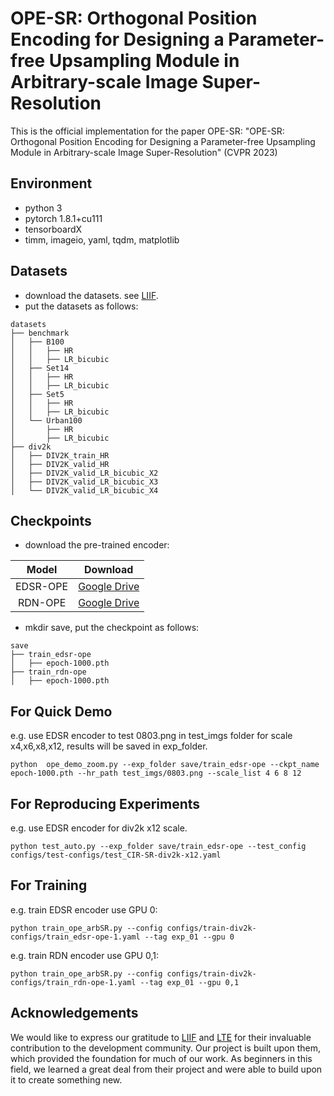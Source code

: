 # OPE-SR: Orthogonal Position Encoding for Designing a Parameter-free Upsampling Module in Arbitrary-scale Image Super-Resolution

This is the official implementation for the paper OPE-SR: 
"OPE-SR: Orthogonal Position Encoding for Designing a Parameter-free Upsampling Module in Arbitrary-scale Image Super-Resolution" (CVPR 2023)

## Environment
- python 3
- pytorch 1.8.1+cu111
- tensorboardX
- timm, imageio, yaml, tqdm, matplotlib

## Datasets
- download the datasets. see [LIIF](https://github.com/yinboc/liif).
- put the datasets as follows:
```
datasets
├── benchmark
│   ├── B100
│   │   ├── HR
│   │   ├── LR_bicubic
│   ├── Set14
│   │   ├── HR
│   │   ├── LR_bicubic
│   ├── Set5
│   │   ├── HR
│   │   ├── LR_bicubic
│   └── Urban100
│       ├── HR
│       ├── LR_bicubic
├── div2k
│   ├── DIV2K_train_HR
│   ├── DIV2K_valid_HR
│   ├── DIV2K_valid_LR_bicubic_X2
│   ├── DIV2K_valid_LR_bicubic_X3
│   └── DIV2K_valid_LR_bicubic_X4

```

## Checkpoints
- download the pre-trained encoder:

Model | Download
:-: | :-:
EDSR-OPE | [Google Drive](https://drive.google.com/drive/folders/1MyQTwobDiHd1v_eYSOKOIfFcprjUzBfi?usp=share_link)
RDN-OPE | [Google Drive](https://drive.google.com/drive/folders/13UpkVbj0IQDAqheUpzqPt_Ue9F-6PBkB?usp=share_link)

- mkdir save, put the checkpoint as follows:

```
save
├── train_edsr-ope
│   ├── epoch-1000.pth
├── train_rdn-ope
│   ├── epoch-1000.pth
```

## For Quick Demo
e.g. use EDSR encoder to test 0803.png in test_imgs folder for scale x4,x6,x8,x12, results will be saved in exp_folder.
```commandline
python  ope_demo_zoom.py --exp_folder save/train_edsr-ope --ckpt_name epoch-1000.pth --hr_path test_imgs/0803.png --scale_list 4 6 8 12
```

## For Reproducing Experiments
e.g. use EDSR encoder for div2k x12 scale.
```commandline
python test_auto.py --exp_folder save/train_edsr-ope --test_config configs/test-configs/test_CIR-SR-div2k-x12.yaml
```

## For Training
e.g. train EDSR encoder use GPU 0:
```commandline
python train_ope_arbSR.py --config configs/train-div2k-configs/train_edsr-ope-1.yaml --tag exp_01 --gpu 0
```
e.g. train RDN encoder use GPU 0,1:
```commandline
python train_ope_arbSR.py --config configs/train-div2k-configs/train_rdn-ope-1.yaml --tag exp_01 --gpu 0,1
```


## Acknowledgements
We would like to express our gratitude to [LIIF](https://github.com/yinboc/liif) and [LTE](https://github.com/jaewon-lee-b/lte) for their invaluable contribution to the development community. Our project is built upon them, which provided the foundation for much of our work. As beginners in this field, we learned a great deal from their project and were able to build upon it to create something new.

